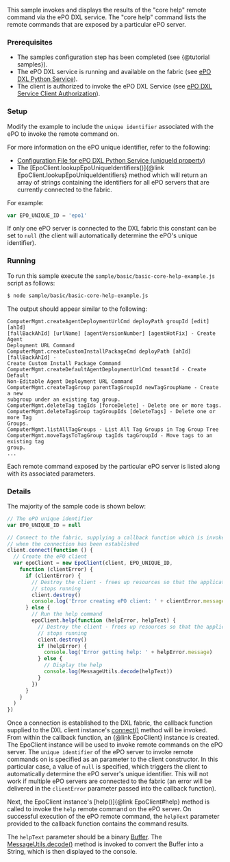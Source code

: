 This sample invokes and displays the results of the "core help" remote command
via the ePO DXL service. The "core help" command lists the remote commands that
are exposed by a particular ePO server.

### Prerequisites

* The samples configuration step has been completed (see {@tutorial samples}).
* The ePO DXL service is running and available on the fabric (see
  [ePO DXL Python Service](https://github.com/opendxl/opendxl-epo-service-python)).
* The client is authorized to invoke the ePO DXL Service (see 
  [ePO DXL Service Client Authorization](https://opendxl.github.io/opendxl-epo-service-python/pydoc/authorization.html#client-authorization)).

### Setup

Modify the example to include the `unique identifier` associated with the ePO
to invoke the remote command on.

For more information on the ePO unique identifier, refer to the following:

* [Configuration File for ePO DXL Python Service (uniqueId property)](https://opendxl.github.io/opendxl-epo-service-python/pydoc/configuration.html#dxl-service-configuration-file-dxleposervice-config>)
* The [EpoClient.lookupEpoUniqueIdentifiers()]{@link EpoClient.lookupEpoUniqueIdentifiers}
  method which will return an array of strings containing the identifiers for
  all ePO servers that are currently connected to the fabric.

For example:

```js
var EPO_UNIQUE_ID = 'epo1'
```

If only one ePO server is connected to the DXL fabric this constant can be
set to `null` (the client will automatically determine the ePO's unique
identifier).

### Running

To run this sample execute the ``sample/basic/basic-core-help-example.js``
script as follows:

```sh
$ node sample/basic/basic-core-help-example.js
```

The output should appear similar to the following:

```
ComputerMgmt.createAgentDeploymentUrlCmd deployPath groupId [edit] [ahId]
[fallBackAhId] [urlName] [agentVersionNumber] [agentHotFix] - Create Agent
Deployment URL Command
ComputerMgmt.createCustomInstallPackageCmd deployPath [ahId] [fallBackAhId] -
Create Custom Install Package Command
ComputerMgmt.createDefaultAgentDeploymentUrlCmd tenantId - Create Default
Non-Editable Agent Deployment URL Command
ComputerMgmt.createTagGroup parentTagGroupId newTagGroupName - Create a new
subgroup under an existing tag group.
ComputerMgmt.deleteTag tagIds [forceDelete] - Delete one or more tags.
ComputerMgmt.deleteTagGroup tagGroupIds [deleteTags] - Delete one or more Tag
Groups.
ComputerMgmt.listAllTagGroups - List All Tag Groups in Tag Group Tree
ComputerMgmt.moveTagsToTagGroup tagIds tagGroupId - Move tags to an existing tag
group.
...
```

Each remote command exposed by the particular ePO server is listed along with
its associated parameters.

### Details

The majority of the sample code is shown below:

```js
// The ePO unique identifier
var EPO_UNIQUE_ID = null

// Connect to the fabric, supplying a callback function which is invoked
// when the connection has been established
client.connect(function () {
  // Create the ePO client
  var epoClient = new EpoClient(client, EPO_UNIQUE_ID,
    function (clientError) {
      if (clientError) {
        // Destroy the client - frees up resources so that the application
        // stops running
        client.destroy()
        console.log('Error creating ePO client: ' + clientError.message)
      } else {
        // Run the help command
        epoClient.help(function (helpError, helpText) {
          // Destroy the client - frees up resources so that the application
          // stops running
          client.destroy()
          if (helpError) {
            console.log('Error getting help: ' + helpError.message)
          } else {
            // Display the help
            console.log(MessageUtils.decode(helpText))
          }
        })
      }
    }
  )
})
```

Once a connection is established to the DXL fabric, the callback function
supplied to the DXL client instance's
[connect()](https://opendxl.github.io/opendxl-client-javascript/jsdoc/Client.html#connect)
method will be invoked. From within the callback function, an {@link EpoClient}
instance is created. The EpoClient instance will be used to invoke remote
commands on the ePO server. The `unique identifier` of the ePO server to invoke
remote commands on is specified as an parameter to the client constructor. In
this particular case, a value of `null` is specified, which triggers the client
to automatically determine the ePO server's unique identifier. This will not
work if multiple ePO servers are connected to the fabric (an error will be
delivered in the `clientError` parameter passed into the callback function).

Next, the EpoClient instance's [help()]{@link EpoClient#help} method is called
to invoke the `help` remote command on the ePO server. On successful execution
of the ePO remote command, the `helpText` parameter provided to the callback
function contains the command results.

The `helpText` parameter should be a binary
[Buffer](https://nodejs.org/api/buffer.html). The
[MessageUtils.decode()](https://opendxl.github.io/opendxl-bootstrap-javascript/jsdoc/module-MessageUtils.html#.decode)
method is invoked to convert the Buffer into a String, which is then displayed
to the console.
